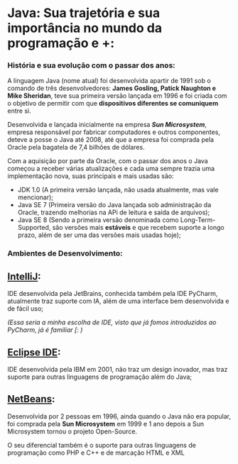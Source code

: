 # Java: Sua trajetória e sua importância no mundo da programação e +:
  

  ### História e sua evolução com o passar dos anos:

  A linguagem Java (nome atual) foi desenvolvida apartir de 1991 sob o comando de três desenvolvedores: **James Gosling, Patick Naughton e Mike Sheridan**, teve sua primeira versão lançada em 1996 e foi criada com o objetivo de permitir com que **dispositivos diferentes se comuniquem** entre si.

 Desenvolvida e lançada inicialmente na empresa ***Sun Microsystem***, empresa responsável por fabricar computadores e outros componentes, deteve a posse o Java até 2008, até que a empresa foi comprada pela Oracle pela bagatela de 7,4 bilhões de dólares.
  
 Com a aquisição por parte da Oracle, com o passar dos anos o Java começou a receber várias atualizações e cada uma sempre trazia uma implementação nova, suas principais e mais usadas são:

   - JDK 1.0 (A primeira versão lançada, não usada atualmente, mas vale mencionar);
   - Java SE 7 (Primeira versão do Java lançada sob administração da Oracle, trazendo melhorias na APi de leitura e saída de arquivos);
   - Java SE 8 (Sendo a primeira versão denominada como Long-Term-Supported, são versões mais **estáveis** e que recebem suporte a longo prazo, além de ser uma das versões mais usadas hoje);


### Ambientes de Desenvolvimento:

  ## [IntelliJ](https://www.jetbrains.com/pt-br/idea/): 
  
  IDE desenvolvida pela JetBrains, conhecida também pela IDE PyCharm, atualmente traz suporte com IA, além de uma interface bem desenvolvida e de fácil uso;
  
  *(Essa seria a minha escolha de IDE, visto que já fomos introduzidos ao PyCharm, já é familiar [: )*

  ## [Eclipse IDE](https://i.imgur.com/e2BZTSe.png): 
  
  IDE desenvolvida pela IBM em 2001, não traz um design inovador, mas traz suporte para outras linguagens de programação além do Java;

  ## [NetBeans](https://i.imgur.com/38YU5CP.png):

  Desenvolvida por 2 pessoas em 1996, ainda quando o Java não era popular, foi comprada pela **Sun Microsystem** em 1999 e 1 ano depois a Sun Microsystem tornou o projeto Open-Source.

  O seu diferencial também é o suporte para outras linguagens de programação como PHP e C++ e de marcação HTML e XML
